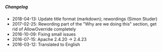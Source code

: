 ##### Changelog

* 2018-04-13: Update title format (markdown); rewordings (Simon Studer)
* 2017-02-25: Rewording part of the "Why are we doing this" section, get rid of AllowOverride completely
* 2016-10-09: Fixing small issues
* 2016-07-15: Apache 2.4.20 -> 2.4.23
* 2016-03-12: Translated to English


